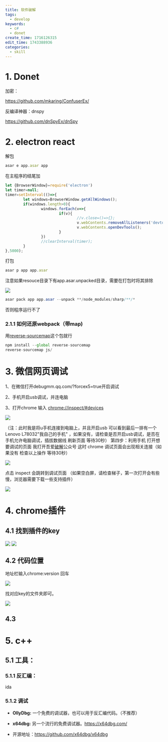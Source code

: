 ```yaml
---
title: 软件破解
tags:
  - develop
keywords:
  - c#
  - donet
create_time: 1716126315
edit_time: 1743388936
categories:
  - skill
---
```



# 1. Donet

加密：

https://github.com/mkaring/ConfuserEx/

反编译神器：dnspy

https://github.com/dnSpyEx/dnSpy

# 2. electron react 

解包

```ts
asar e app.asar app
```

在主程序的结尾加

```ts
let {BrowserWindow}=require('electron')
let timer=null;
timer=setInterval(()=>{
        let windows=BrowserWindow.getAllWindows();
        if(windows.length>0){
                windows.forEach(v=>{
                        if(v){
                                //v.close=()=>{};
                                v.webContents.removeAllListeners('devtools-opened');
                                v.webContents.openDevTools();
                        }
                })
                //clearInterval(timer);
        }
},5000);
```

打包

```ts
asar p app app.asar
```

注意如果resouce目录下有app.asar.unpacked目录，需要在打包时将其排除

<img src="/assets/Iabrb9Y2CoYiU6x83DacmpAMncg.png" src-width="444" class="markdown-img m-auto" src-height="58" align="center"/>

```csharp
asar pack app app.asar --unpack **/node_modules/sharp/**/*
```

否则程序运行不了

### 2.1.1 如何还原webpack（带map)

用[reverse-sourcemap](https://github.com/davidkevork/reverse-sourcemap)这个包就行

```ts
npm install --global reverse-sourcemap
reverse-sourcemap js/
```

# 3. 微信网页调试

1、在微信打开debugmm.qq.com/?forcex5=true开启调试

2、手机开启usb调试，并连电脑

3、打开chrome 输入  [chrome://inspect/#devices](https://www.52pojie.cn/chrome://inspect/#devices)

<img src="/assets/CpOdbeyjjonFkfxVwFVcSUqlnKg.png" src-width="637" class="markdown-img m-auto" src-height="607" align="center"/>

（注：此时我是将u手机连接到电脑上，并且开启usb 可以看到最后一排有一个Lenovo L78032"我自己的手机" ，如果没有，请检查是否开启usb调试，是否在手机允许电脑调试，插拔数据线  刷新页面  等待30秒）
第四步：利用手机 打开想要调试的页面
我打开吾爱[破解](https://www.52pojie.cn/)公众号 这时 chrome 调试页面会出现相关连接（如果没有 检查以上操作   等待30秒）

<img src="/assets/RBApbFDLeosM0cxxogfcorwwnkh.png" src-width="861" class="markdown-img m-auto" src-height="398" align="center"/>

点击  inspect  会跳转到调试页面   （如果空白屏，请检查梯子，第一次打开会有些慢，浏览器需要下载一些支持插件）

<img src="/assets/MWyYbNb3FolsI8xkz7ocLexenVg.png" src-width="1920" class="markdown-img m-auto" src-height="986" align="center"/>

# 4. chrome插件

## 4.1 找到插件的key

<img src="/assets/SxEybsz5DoVO7cxCfg3c9GkFnoh.png" src-width="212" class="markdown-img m-auto" src-height="296" align="center"/>

<img src="/assets/AZZRbjLI7oFkRJxyWzdcL2uunuf.png" src-width="925" class="markdown-img m-auto" src-height="192" align="center"/>

## 4.2 代码位置 

地址栏输入chrome:version 回车

<img src="/assets/BiQeb5Sj0oC6yVx3rWwcIn6ynGd.png" src-width="782" class="markdown-img m-auto" src-height="242" align="center"/>

找对应key的文件夹即可。

<img src="/assets/R1GJbBXAloh6jmxrmdoc2yrfnLh.png" src-width="950" class="markdown-img m-auto" src-height="572" align="center"/>

## 4.3 
# 5. c++

## 5.1 工具：

### 5.1.1 反汇编：

ida

### 5.1.2 调试

-  **OllyDbg:** 一个免费的调试器，也可以用于反汇编代码。（不推荐）

-  **x64dbg:**  另一个流行的免费调试器。https://x64dbg.com/
- 开源地址：https://github.com/x64dbg/x64dbg

